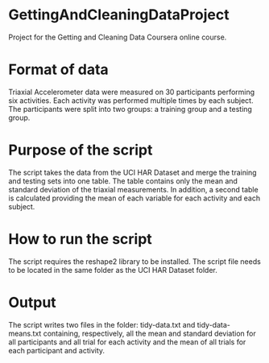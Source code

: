# GettingAndCleaningDataProject
Project for the Getting and Cleaning Data Coursera online course.
# Format of data
Triaxial Accelerometer data were measured on 30 participants performing six activities. Each activity was performed multiple times by each subject. The participants were split into two groups: a training group and a testing group.

# Purpose of the script
The script takes the data from the UCI HAR Dataset and merge the training and testing sets into one table. The table contains only the mean and standard deviation of the triaxial measurements. In addition, a second table is calculated providing the mean of each variable for each activity and each subject.

# How to run the script
The script requires the reshape2 library to be installed. The script file needs to be located in the same folder as the UCI HAR Dataset folder.

# Output
The script writes two files in the folder: tidy-data.txt and tidy-data-means.txt containing, respectively, all the mean and standard deviation for all participants and all trial for each activity and the mean of all trials for each participant and activity.
